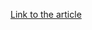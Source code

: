 [Link to the article](https://cybersecuritynews.com/threat-actor-exploits-crowdstrike-falcon-sensor-issues/)
